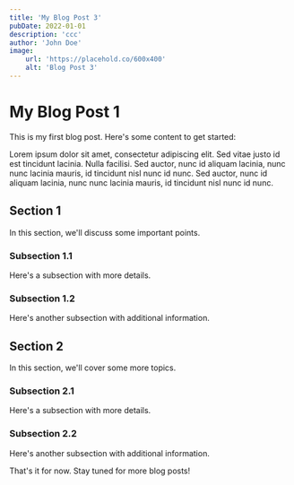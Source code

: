 ```yaml
---
title: 'My Blog Post 3'
pubDate: 2022-01-01
description: 'ccc'
author: 'John Doe'
image:
    url: 'https://placehold.co/600x400'
    alt: 'Blog Post 3'
---
```


# My Blog Post 1

This is my first blog post. Here's some content to get started:

Lorem ipsum dolor sit amet, consectetur adipiscing elit. Sed vitae justo id est tincidunt lacinia. Nulla facilisi. Sed auctor, nunc id aliquam lacinia, nunc nunc lacinia mauris, id tincidunt nisl nunc id nunc. Sed auctor, nunc id aliquam lacinia, nunc nunc lacinia mauris, id tincidunt nisl nunc id nunc.

## Section 1

In this section, we'll discuss some important points.

### Subsection 1.1

Here's a subsection with more details.

### Subsection 1.2

Here's another subsection with additional information.

## Section 2

In this section, we'll cover some more topics.

### Subsection 2.1

Here's a subsection with more details.

### Subsection 2.2

Here's another subsection with additional information.

That's it for now. Stay tuned for more blog posts!
